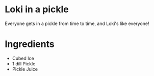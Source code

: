 # Loki in a pickle

Everyone gets in a pickle from time to time, and Loki's like everyone!

# Ingredients

* Cubed Ice
* 1 dill Pickle
* Pickle Juice
